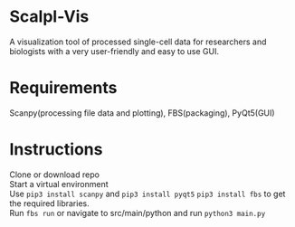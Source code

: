 # Scalpl-Vis
A visualization tool of processed single-cell data for researchers and biologists with a very user-friendly and easy to use GUI.

# Requirements
Scanpy(processing file data and plotting), FBS(packaging), PyQt5(GUI)

# Instructions
Clone or download repo<br/>
Start a virtual environment<br/>
Use `pip3 install scanpy` and `pip3 install pyqt5` `pip3 install fbs` to get the required libraries.<br/>
Run `fbs run` or navigate to src/main/python and run `python3 main.py`</br>
